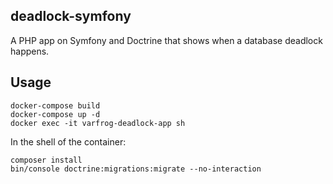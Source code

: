 ## deadlock-symfony

A PHP app on Symfony and Doctrine that shows when a database deadlock happens.

## Usage

```
docker-compose build
docker-compose up -d
docker exec -it varfrog-deadlock-app sh
```

In the shell of the container:
```
composer install
bin/console doctrine:migrations:migrate --no-interaction
```
